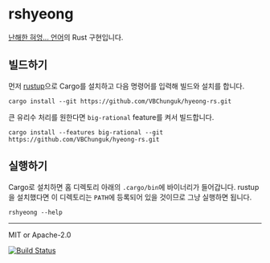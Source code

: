 # rshyeong

[난해한 혀엉... 언어](https://gist.github.com/xnuk/d9f883ede568d97caa158255e4b4d069)의
Rust 구현입니다.

## 빌드하기

먼저 [rustup](https://rustup.rs/)으로 Cargo를 설치하고 다음 명령어를 입력해
빌드와 설치를 합니다.

```
cargo install --git https://github.com/VBChunguk/hyeong-rs.git
```

큰 유리수 처리를 원한다면 `big-rational` feature를 켜서 빌드합니다.

```
cargo install --features big-rational --git https://github.com/VBChunguk/hyeong-rs.git
```

## 실행하기

Cargo로 설치하면 홈 디렉토리 아래의 `.cargo/bin`에 바이너리가 들어갑니다.
rustup을 설치했다면 이 디렉토리는 `PATH`에 등록되어 있을 것이므로
그냥 실행하면 됩니다.

```
rshyeong --help
```

---

MIT or Apache-2.0

[![Build Status](https://travis-ci.org/VBChunguk/hyeong-rs.svg?branch=master)](https://travis-ci.org/VBChunguk/hyeong-rs)
